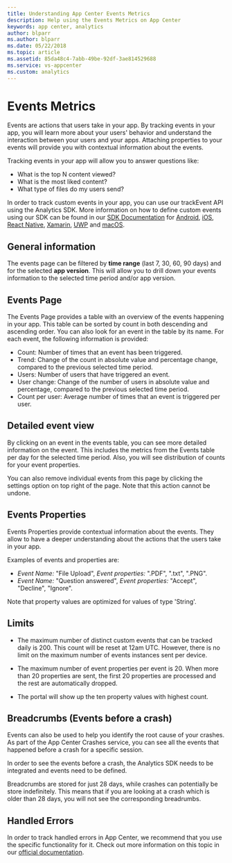 ```yaml
---
title: Understanding App Center Events Metrics
description: Help using the Events Metrics on App Center
keywords: app center, analytics
author: blparr
ms.author: blparr
ms.date: 05/22/2018
ms.topic: article
ms.assetid: 85da48c4-7abb-49be-92df-3ae814529688
ms.service: vs-appcenter
ms.custom: analytics
---
```


# Events Metrics

Events are actions that users take in your app. By tracking events in your app, you will learn more about your users' behavior and understand the interaction between your users and your apps. Attaching properties to your events will provide you with contextual information about the events.

Tracking events in your app will allow you to answer questions like:
- What is the top N content viewed?
- What is the most liked content?
- What type of files do my users send?

In order to track custom events in your app, you can use our trackEvent API using the Analytics SDK. More information on how to define custom events using our SDK can be found in our [SDK Documentation](~/sdk/index.md) for [Android](~/sdk/analytics/android.md), [iOS](~/sdk/analytics/ios.md), [React Native](~/sdk/analytics/react-native.md), [Xamarin](~/sdk/analytics/xamarin.md), [UWP](~/sdk/analytics/uwp.md) and [macOS](~/sdk/analytics/macos.md). 


## General information

The events page can be filtered by **time range** (last 7, 30, 60, 90 days) and for the selected **app version**. This will allow you to drill down your events information to the selected time period and/or app version.


## Events Page

The Events Page provides a table with an overview of the events happening in your app. This table can be sorted by count in both descending and ascending order. You can also look for an event in the table by its name. For each event, the following information is provided:

- Count: Number of times that an event has been triggered.
- Trend: Change of the count in absolute value and percentage change, compared to the previous selected time period.
- Users: Number of users that have triggered an event.
- User change: Change of the number of users in absolute value and percentage, compared to the previous selected time period.
- Count per user: Average number of times that an event is triggered per user.


## Detailed event view

By clicking on an event in the events table, you can see more detailed information on the event.
This includes the metrics from the Events table per day for the selected time period.
Also, you will see distribution of counts for your event properties.

You can also remove individual events from this page by clicking the settings option on top right of the page. Note that this action cannot be undone.


## Events Properties

Events Properties provide contextual information about the events. They allow to have a deeper understanding about the actions that the users take in your app.

Examples of events and properties are:
- *Event Name:* "File Upload", *Event properties:* ".PDF", ".txt", ".PNG".
- *Event Name:* "Question answered", *Event properties:* "Accept", "Decline", "Ignore".

Note that property values are optimized for values of type 'String'.


## Limits

- The maximum number of distinct custom events that can be tracked daily is 200. This count will be reset at 12am UTC. However, there is no limit on the maximum number of events instances sent per device.
- The maximum number of event properties per event is 20. When more than 20 properties are sent, the first 20 properties are processed and the rest are automatically dropped.

- The portal will show up the ten property values with highest count.


## Breadcrumbs (Events before a crash)

Events can also be used to help you identify the root cause of your crashes. As part of the App Center Crashes service, you can see all the events that happened before a crash for a specific session. 

In order to see the events before a crash, the Analytics SDK needs to be integrated and events need to be defined.

Breadcrumbs are stored for just 28 days, while crashes can potentially be store indefinitely. This means that if you are looking at a crash which is older than 28 days, you will not see the corresponding breadrumbs.


## Handled Errors

In order to track handled errors in App Center, we recommend that you use the specific functionality for it. Check out more information on this topic in our [official documentation](~/diagnostics/index.md/#errors).
